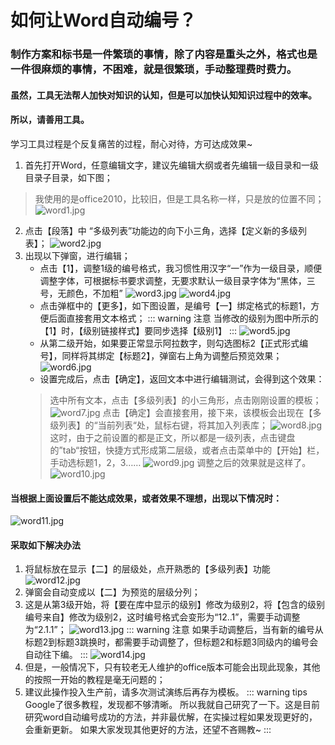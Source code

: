 # 如何让Word自动编号？
### 制作方案和标书是一件繁琐的事情，除了内容是重头之外，格式也是一件很麻烦的事情，不困难，就是很繁琐，手动整理费时费力。

#### 虽然，工具无法帮人加快对知识的认知，但是可以加快认知知识过程中的效率。
#### 所以，请善用工具。

学习工具过程是个反复痛苦的过程，耐心对待，方可达成效果~
1. 首先打开Word，任意编辑文字，建议先编辑大纲或者先编辑一级目录和一级目录子目录，如下图；
> 我使用的是office2010，比较旧，但是工具名称一样，只是放的位置不同；
![word1.jpg](./word-pic/word1.jpg)
2. 点击【段落】中 “多级列表”功能边的向下小三角，选择【定义新的多级列表】；
![word2.jpg](./word-pic/word2.jpg)
3. 出现以下弹窗，进行编辑；
    - 点击【1】，调整1级的编号格式，我习惯性用汉字“一”作为一级目录，顺便调整字体，可根据标书要求调整，无要求默认一级目录字体为“黑体，三号，无颜色，不加粗”
![word3.jpg](./word-pic/word3.jpg)
![word4.jpg](./word-pic/word4.jpg)
   - 点击弹框中的【更多】，如下图设置，是编号【一】绑定格式的标题1，方便后面直接套用文本格式；
    ::: warning 注意
    当修改的级别为图中所示的【1】时，【级别链接样式】要同步选择【级别1】
    :::
    ![word5.jpg](./word-pic/word5.jpg)
    - 从第二级开始，如果要正常显示阿拉数字，则勾选图标2【正式形式编号】，同样将其绑定【标题2】，弹窗右上角为调整后预览效果；
    ![word6.jpg](./word-pic/word6.jpg)
    - 设置完成后，点击【确定】，返回文本中进行编辑测试，会得到这个效果：
    > 选中所有文本，点击【多级列表】的小三角形，点击刚刚设置的模板；
    ![word7.jpg](./word-pic/word7.jpg)
    > 点击【确定】会直接套用，接下来，该模板会出现在【多级列表】的“当前列表“处，鼠标右键，将其加入列表库；
    ![word8.jpg](./word-pic/word8.jpg)
    > 这时，由于之前设置的都是正文，所以都是一级列表，点击键盘的”tab“按钮，快捷方式形成第二层级，或者点击菜单中的【开始】栏，手动选标题1，2，3……
    ![word9.jpg](./word-pic/word9.jpg)
    > 调整之后的效果就是这样了。
    ![word10.jpg](./word-pic/word10.jpg)
#### 当根据上面设置后不能达成效果，或者效果不理想，出现以下情况时：
 ![word11.jpg](./word-pic/word11.jpg)
#### 采取如下解决办法
1. 将鼠标放在显示【二】的层级处，点开熟悉的【多级列表】功能
 ![word12.jpg](./word-pic/word12.jpg)
2. 弹窗会自动变成以【二】为预览的层级分列；
3. 这是从第3级开始，将【要在库中显示的级别】修改为级别2，将【包含的级别编号来自】修改为级别2，这时编号格式会变形为“12..1”，需要手动调整为“2.1.1”；
![word13.jpg](./word-pic/word13.jpg)
::: warning 注意
如果手动调整后，当有新的编号从标题2到标题3跳换时，都需要手动调整了，但标题2和标题3同级内的编号会自动往下编。
:::
![word14.jpg](./word-pic/word14.jpg)
4. 但是，一般情况下，只有较老无人维护的office版本可能会出现此现象，其他的按照一开始的教程是毫无问题的；
5. 建议此操作投入生产前，请多次测试演练后再存为模板。
::: warning tips
Google了很多教程，发现都不够清晰。
所以我就自己研究了一下。这是目前研究word自动编号成功的方法，并非最优解，在实操过程如果发现更好的，会重新更新。
如果大家发现其他更好的方法，还望不吝赐教~
:::